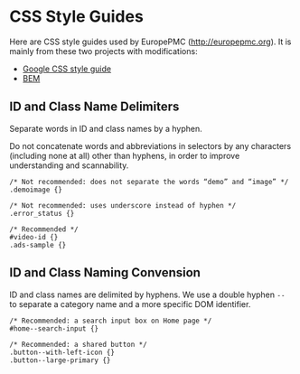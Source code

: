 # CSS Style Guides

Here are CSS style guides used by EuropePMC (http://europepmc.org). It is mainly from these two projects with modifications:

 - [Google CSS style guide](https://google.github.io/styleguide/htmlcssguide.xml)
 - [BEM](http://getbem.com/)

## ID and Class Name Delimiters

Separate words in ID and class names by a hyphen.

Do not concatenate words and abbreviations in selectors by any characters (including none at all) other than hyphens, in order to improve understanding and scannability.

    /* Not recommended: does not separate the words “demo” and “image” */
    .demoimage {}

    /* Not recommended: uses underscore instead of hyphen */
    .error_status {}

    /* Recommended */
    #video-id {}
    .ads-sample {}


## ID and Class Naming Convension

ID and class names are delimited by hyphens. We use a double hyphen `--` to separate a category name and a more specific DOM identifier.

    /* Recommended: a search input box on Home page */
    #home--search-input {}

    /* Recommended: a shared button */
    .button--with-left-icon {}
    .button--large-primary {}


